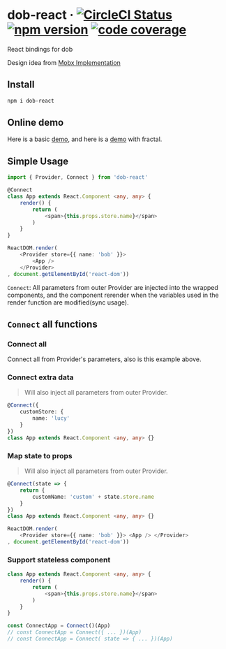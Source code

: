 # dob-react &middot; [![CircleCI Status](https://img.shields.io/travis/dobjs/dob-react/master.svg?style=flat)](https://travis-ci.org/dobjs/dob-react) [![npm version](https://img.shields.io/npm/v/dob-react.svg?style=flat)](https://www.npmjs.com/package/dob-react) [![code coverage](https://img.shields.io/codecov/c/github/dobjs/dob-react/master.svg)](https://codecov.io/github/dobjs/dob-react)

React bindings for dob

Design idea from [Mobx Implementation](https://github.com/ascoders/blog/issues/16)

## Install

```bash
npm i dob-react
```

## Online demo

Here is a basic [demo](https://jsfiddle.net/yp90Lep9/21/), and here is a [demo](https://jsfiddle.net/g19ehhgu/11/) with fractal.

## Simple Usage

```typescript
import { Provider, Connect } from 'dob-react'

@Connect
class App extends React.Component <any, any> {
    render() {
        return (
            <span>{this.props.store.name}</span>
        )
    }
}

ReactDOM.render(
    <Provider store={{ name: 'bob' }}>
        <App />
    </Provider>
, document.getElementById('react-dom'))
```

`Connect`: All parameters from outer Provider are injected into the wrapped components, and the component rerender when the variables used in the render function are modified(sync usage).

## `Connect` all functions

### Connect all

Connect all from Provider's parameters, also is this example above.

### Connect extra data

> Will also inject all parameters from outer Provider.

```typescript
@Connect({
    customStore: {
        name: 'lucy'
    }
})
class App extends React.Component <any, any> {}
```

### Map state to props

> Will also inject all parameters from outer Provider.

```typescript
@Connect(state => {
    return {
        customName: 'custom' + state.store.name
    }
})
class App extends React.Component <any, any> {}

ReactDOM.render(
    <Provider store={{ name: 'bob' }}> <App /> </Provider>
, document.getElementById('react-dom'))
```

### Support stateless component

```typescript
class App extends React.Component <any, any> {
    render() {
        return (
            <span>{this.props.store.name}</span>
        )
    }
}

const ConnectApp = Connect()(App)
// const ConnectApp = Connect({ ... })(App)
// const ConnectApp = Connect( state => { ... })(App)
```
